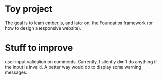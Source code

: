 # Toy project

The goal is to learn ember.js, and later on, the Foundation framework (or
how to design a responsive website).

# Stuff to improve

user input validation on comments. Currently, I silently don't do anything if the input is invalid. A better way would do to display some warning messages.
